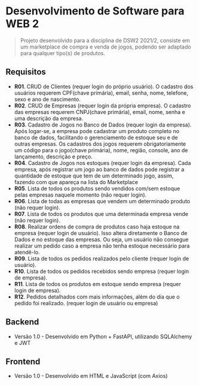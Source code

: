 # Desenvolvimento de Software para WEB 2
> Projeto desenvolvido para a disciplina de DSW2 2021/2, consiste em um marketplace de compra e venda de jogos, podendo ser adaptado para qualquer tipo(s) de produtos.

## Requisitos
* **R01**.	CRUD de Clientes (requer login do próprio usuário). O cadastro dos usuários requerem CPF(chave primária), email, senha, nome, telefone, sexo e ano de nascimento.
* **R02**.	CRUD de Empresas (requer login da própria empresa). O cadastro das empresas requerem CNPJ(chave primária), email, nome, senha e uma descrição da empresa.
* **R03**. 	Cadastro de Jogos no Banco de Dados (requer login da empresa). Após logar-se, a empresa pode cadastrar um produto completo no banco de dados, facilitando o gerenciamento de estoque seu e de outras empresas. Os cadastros dos jogos requerem obrigatoriamente um código para o jogo(chave primária), nome, região, console, ano de lançamento, descrição e preço.
* **R04**.	Cadastro de Jogos nos estoques (requer login da empresa). Cada empresa, após registrar um jogo ao banco de dados pode registrar a quantidade de estoque que tem de um determinado jogo, assim, fazendo com que apareça na lista do Marketplace
* **R05**. 	Lista de todos os produtos sendo vendidos com/sem estoque pelas empresas naquele momento (não requer login).
* **R06**.	Lista de todas as empresas que vendem um determinado produto (não requer login).
* **R07**.	Lista de todos os produtos que uma determinada empresa vende (não requer login).
* **R08**.	Realizar ordens de compra de produtos caso haja estoque na empresa (requer login de usuário). Isso altera diretamente o Banco de Dados e no estoque das empresas. Ou seja, um usuário não consegue realizar um pedido caso a empresa não tenha estoque necessário para atendê-lo.
* **R09**.	Lista de todos os pedidos realizados pelo cliente (requer login de usuário).
* **R10**.	Lista de todos os pedidos recebidos sendo empresa (requer login de empresa).
* **R11**.	Lista de todos os produtos em estoque sendo empresa (requer login de empresa).
* **R12**. 	Pedidos detalhados com mais informações, além do dia que o pedido foi realizado. (requer login de usuário ou empresa)

## Backend
* Versão 1.0 - Desenvolvido em Python + FastAPI, utilizando SQLAlchemy e JWT

## Frontend
* Versão 1.0 - Desenvolvido em HTML e JavaScript (com Axios)